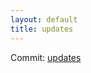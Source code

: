 ```yaml
---
layout: default
title: updates
---
```


Commit: [updates](https://github.com/DanGahanCGI/DanGahanCGI.github.io/commit/552ac44f5041f7a7faa21730f13e6553deb0a203)


